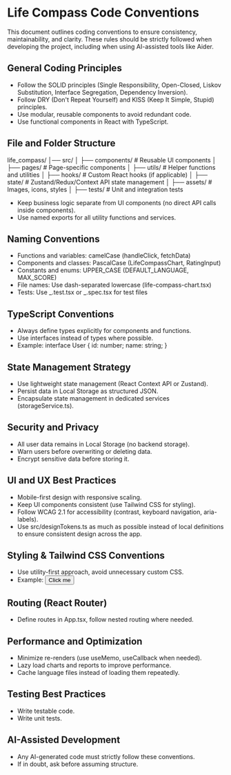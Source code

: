 # Life Compass Code Conventions

This document outlines coding conventions to ensure consistency, maintainability, and clarity. These rules should be strictly followed when developing the project, including when using AI-assisted tools like Aider.

## General Coding Principles

- Follow the SOLID principles (Single Responsibility, Open-Closed, Liskov Substitution, Interface Segregation, Dependency Inversion).
- Follow DRY (Don't Repeat Yourself) and KISS (Keep It Simple, Stupid) principles.
- Use modular, reusable components to avoid redundant code.
- Use functional components in React with TypeScript.

## File and Folder Structure

life_compass/
│── src/
│ ├── components/ # Reusable UI components
│ ├── pages/ # Page-specific components
│ ├── utils/ # Helper functions and utilities
│ ├── hooks/ # Custom React hooks (if applicable)
│ ├── state/ # Zustand/Redux/Context API state management
│ ├── assets/ # Images, icons, styles
│ ├── tests/ # Unit and integration tests

- Keep business logic separate from UI components (no direct API calls inside components).
- Use named exports for all utility functions and services.

## Naming Conventions

- Functions and variables: camelCase (handleClick, fetchData)
- Components and classes: PascalCase (LifeCompassChart, RatingInput)
- Constants and enums: UPPER_CASE (DEFAULT_LANGUAGE, MAX_SCORE)
- File names: Use dash-separated lowercase (life-compass-chart.tsx)
- Tests: Use _.test.tsx or _.spec.tsx for test files

## TypeScript Conventions

- Always define types explicitly for components and functions.
- Use interfaces instead of types where possible.
- Example:
  interface User {
  id: number;
  name: string;
  }

## State Management Strategy

- Use lightweight state management (React Context API or Zustand).
- Persist data in Local Storage as structured JSON.
- Encapsulate state management in dedicated services (storageService.ts).

## Security and Privacy

- All user data remains in Local Storage (no backend storage).
- Warn users before overwriting or deleting data.
- Encrypt sensitive data before storing it.

## UI and UX Best Practices

- Mobile-first design with responsive scaling.
- Keep UI components consistent (use Tailwind CSS for styling).
- Follow WCAG 2.1 for accessibility (contrast, keyboard navigation, aria-labels).
- Use src/designTokens.ts as much as possible instead of local definitions to ensure consistent design across the app.

## Styling & Tailwind CSS Conventions

- Use utility-first approach, avoid unnecessary custom CSS.
- Example:
  <button className="bg-blue-500 text-white px-4 py-2 rounded-lg">
  Click me
  </button>

## Routing (React Router)

- Define routes in App.tsx, follow nested routing where needed.

## Performance and Optimization

- Minimize re-renders (use useMemo, useCallback when needed).
- Lazy load charts and reports to improve performance.
- Cache language files instead of loading them repeatedly.

## Testing Best Practices

- Write testable code.
- Write unit tests.

## AI-Assisted Development

- Any AI-generated code must strictly follow these conventions.
- If in doubt, ask before assuming structure.
